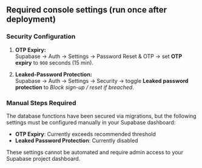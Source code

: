## Required console settings (run once after deployment)

### Security Configuration
1. **OTP Expiry:**  
   Supabase → Auth → Settings → Password Reset & OTP → set **OTP expiry** to `900` seconds (15 min).

2. **Leaked-Password Protection:**  
   Supabase → Auth → Settings → Security → toggle **Leaked password protection** to *Block sign-up / reset if breached*.

### Manual Steps Required
The database functions have been secured via migrations, but the following settings must be configured manually in your Supabase dashboard:

- **OTP Expiry**: Currently exceeds recommended threshold  
- **Leaked Password Protection**: Currently disabled

These settings cannot be automated and require admin access to your Supabase project dashboard.